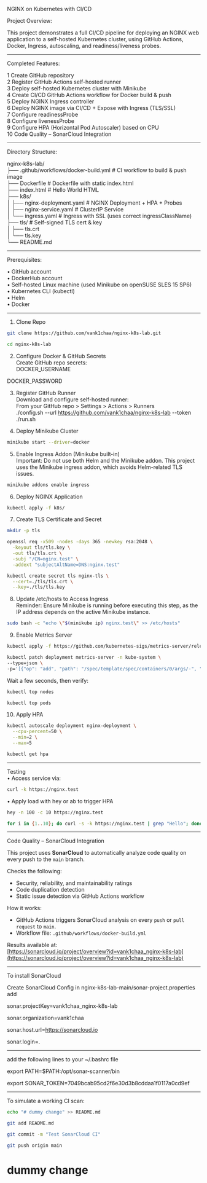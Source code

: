 NGINX on Kubernetes with CI/CD  

Project Overview:  

This project demonstrates a full CI/CD pipeline for deploying an NGINX web application to a self-hosted Kubernetes cluster, using GitHub Actions, Docker, Ingress, autoscaling, and readiness/liveness probes.  
________________________________________  
Completed Features:  

1	Create GitHub repository  
2	Register GitHub Actions self-hosted runner  
3	Deploy self-hosted Kubernetes cluster with Minikube  
4	Create CI/CD GitHub Actions workflow for Docker build & push  
5	Deploy NGINX Ingress controller  
6	Deploy NGINX image via CI/CD + Expose with Ingress (TLS/SSL)  
7	Configure readinessProbe  
8	Configure livenessProbe  
9	Configure HPA (Horizontal Pod Autoscaler) based on CPU  
10  Code Quality – SonarCloud Integration  
________________________________________  
Directory Structure:  

nginx-k8s-lab/  
├── .github/workflows/docker-build.yml   # CI workflow to build & push image  
├── Dockerfile                           # Dockerfile with static index.html  
├── index.html                           # Hello World HTML  
├── k8s/  
│   ├── nginx-deployment.yaml           # NGINX Deployment + HPA + Probes  
│   ├── nginx-service.yaml              # ClusterIP Service  
│   └── ingress.yaml                    # Ingress with SSL (uses correct ingressClassName)  
├── tls/                                 # Self-signed TLS cert & key  
│   ├── tls.crt  
│   └── tls.key  
└── README.md  

________________________________________  
Prerequisites:  

•	GitHub account  
•	DockerHub account  
•	Self-hosted Linux machine (used Minikube on openSUSE SLES 15 SP6)  
•	Kubernetes CLI (kubectl)  
•	Helm  
•	Docker  

________________________________________
1. Clone Repo  
```bash
git clone https://github.com/vank1chaa/nginx-k8s-lab.git
```
```bash
cd nginx-k8s-lab  
```
2. Configure Docker & GitHub Secrets  
Create GitHub repo secrets:  
DOCKER_USERNAME

DOCKER_PASSWORD 

3. Register GitHub Runner  
Download and configure self-hosted runner:  
From your GitHub repo > Settings > Actions > Runners  
./config.sh --url https://github.com/vank1chaa/nginx-k8s-lab --token <TOKEN>  
./run.sh  

4. Deploy Minikube Cluster  
```bash
minikube start --driver=docker  
```
5. Enable Ingress Addon (Minikube built-in)  
Important: Do not use both Helm and the Minikube addon. This project uses the Minikube ingress addon, which avoids Helm-related TLS issues.  
```bash
minikube addons enable ingress  
```

6. Deploy NGINX Application  
```bash
kubectl apply -f k8s/  
```
7. Create TLS Certificate and Secret  
```bash
mkdir -p tls
```  
```bash
openssl req -x509 -nodes -days 365 -newkey rsa:2048 \
  -keyout tls/tls.key \
  -out tls/tls.crt \
  -subj "/CN=nginx.test" \
  -addext "subjectAltName=DNS:nginx.test"
```
```bash
kubectl create secret tls nginx-tls \
  --cert=./tls/tls.crt \
  --key=./tls/tls.key
  ```
8. Update /etc/hosts to Access Ingress  
Reminder: Ensure Minikube is running before executing this step, as the IP address depends on the active Minikube instance.  
```bash
sudo bash -c "echo \"$(minikube ip) nginx.test\" >> /etc/hosts"  
```  
9. Enable Metrics Server  
```bash
kubectl apply -f https://github.com/kubernetes-sigs/metrics-server/releases/latest/download/components.yaml
```
  ```bash
kubectl patch deployment metrics-server -n kube-system \
  --type=json \
  -p='[{"op": "add", "path": "/spec/template/spec/containers/0/args/-", "value": "--kubelet-insecure-tls"}]'
```
Wait a few seconds, then verify:   
```bash
kubectl top nodes
```
```bash  
kubectl top pods  
```
10. Apply HPA  
```bash
kubectl autoscale deployment nginx-deployment \
  --cpu-percent=50 \
  --min=2 \
  --max=5
```
```bash  
kubectl get hpa  
```
________________________________________  
Testing  
•	Access service via:
```bash
curl -k https://nginx.test
``` 
•	Apply load with hey or ab to trigger HPA  
```bash
hey -n 100 -c 10 https://nginx.test  
```
```bash
for i in {1..10}; do curl -s -k https://nginx.test | grep "Hello"; done
```
________________________________________
Code Quality – SonarCloud Integration

This project uses **SonarCloud** to automatically analyze code quality on every push to the `main` branch.

Checks the following:
- Security, reliability, and maintainability ratings  
- Code duplication detection  
- Static issue detection via GitHub Actions workflow  

How it works:
- GitHub Actions triggers SonarCloud analysis on every `push` or `pull request` to `main`.
- Workflow file: `.github/workflows/docker-build.yml`

Results available at:  
[https://sonarcloud.io/project/overview?id=vank1chaa_nginx-k8s-lab](https://sonarcloud.io/project/overview?id=vank1chaa_nginx-k8s-lab)


---

To install SonarCloud

Create SonarCloud Config
in nginx-k8s-lab-main/sonar-project.properties add

sonar.projectKey=vank1chaa_nginx-k8s-lab

sonar.organization=vank1chaa

sonar.host.url=https://sonarcloud.io

sonar.login=.


---

add the following lines to your ~/.bashrc file

export PATH=$PATH:/opt/sonar-scanner/bin

export SONAR_TOKEN=7049bcab95cd2f6e30d3b8cddaa1f0117a0cd9ef

---

To simulate a working CI scan:

```bash
echo "# dummy change" >> README.md
```
```bash
git add README.md
```
```bash
git commit -m "Test SonarCloud CI"
```
```bash
git push origin main
```
# dummy change
